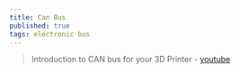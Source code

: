 ```yaml
---
title: Can Bus
published: true
tags: electronic bus
---
```

> Introduction to CAN bus for your 3D Printer - [youtube](https://www.youtube.com/watch?v=mwpI7dCOgh0) 
